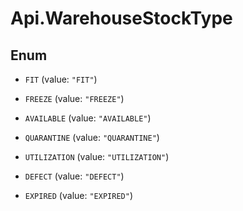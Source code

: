# Api.WarehouseStockType

## Enum


* `FIT` (value: `"FIT"`)

* `FREEZE` (value: `"FREEZE"`)

* `AVAILABLE` (value: `"AVAILABLE"`)

* `QUARANTINE` (value: `"QUARANTINE"`)

* `UTILIZATION` (value: `"UTILIZATION"`)

* `DEFECT` (value: `"DEFECT"`)

* `EXPIRED` (value: `"EXPIRED"`)


